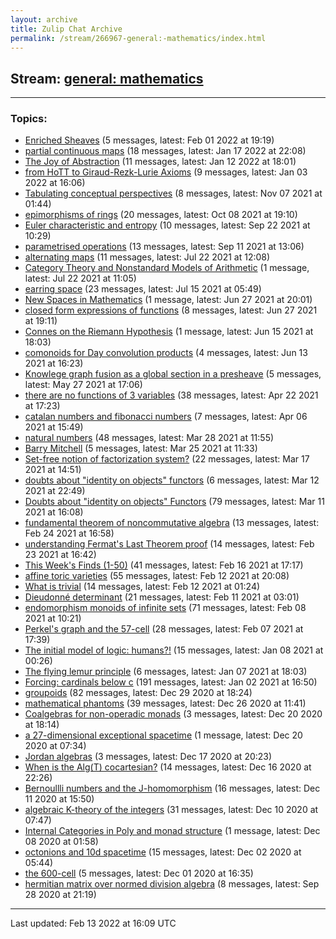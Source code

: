 ```yaml
---
layout: archive
title: Zulip Chat Archive
permalink: /stream/266967-general:-mathematics/index.html
---
```


## Stream: [general: mathematics](https://mattecapu.github.io/ct-zulip-archive/stream/266967-general:-mathematics/index.html)
---

### Topics:

* [Enriched Sheaves](topic/Enriched.20Sheaves.html) (5 messages, latest: Feb 01 2022 at 19:19)
* [partial continuous maps](topic/partial.20continuous.20maps.html) (18 messages, latest: Jan 17 2022 at 22:08)
* [The Joy of Abstraction](topic/The.20Joy.20of.20Abstraction.html) (11 messages, latest: Jan 12 2022 at 18:01)
* [from HoTT to Giraud-Rezk-Lurie Axioms](topic/from.20HoTT.20to.20Giraud-Rezk-Lurie.20Axioms.html) (9 messages, latest: Jan 03 2022 at 16:06)
* [Tabulating conceptual perspectives](topic/Tabulating.20conceptual.20perspectives.html) (8 messages, latest: Nov 07 2021 at 01:44)
* [epimorphisms of rings](topic/epimorphisms.20of.20rings.html) (20 messages, latest: Oct 08 2021 at 19:10)
* [Euler characteristic and entropy](topic/Euler.20characteristic.20and.20entropy.html) (10 messages, latest: Sep 22 2021 at 10:29)
* [parametrised operations](topic/parametrised.20operations.html) (13 messages, latest: Sep 11 2021 at 13:06)
* [alternating maps](topic/alternating.20maps.html) (11 messages, latest: Jul 22 2021 at 12:08)
* [Category Theory and Nonstandard Models of Arithmetic](topic/Category.20Theory.20and.20Nonstandard.20Models.20of.20Arithmetic.html) (1 message, latest: Jul 22 2021 at 11:05)
* [earring space](topic/earring.20space.html) (23 messages, latest: Jul 15 2021 at 05:49)
* [New Spaces in Mathematics](topic/New.20Spaces.20in.20Mathematics.html) (1 message, latest: Jun 27 2021 at 20:01)
* [closed form expressions of functions](topic/closed.20form.20expressions.20of.20functions.html) (8 messages, latest: Jun 27 2021 at 19:11)
* [Connes on the Riemann Hypothesis](topic/Connes.20on.20the.20Riemann.20Hypothesis.html) (1 message, latest: Jun 15 2021 at 18:03)
* [comonoids for Day convolution products](topic/comonoids.20for.20Day.20convolution.20products.html) (4 messages, latest: Jun 13 2021 at 16:23)
* [Knowlege graph fusion as a global section in a presheave](topic/Knowlege.20graph.20fusion.20as.20a.20global.20section.20in.20a.20presheave.html) (5 messages, latest: May 27 2021 at 17:06)
* [there are no functions of 3 variables](topic/there.20are.20no.20functions.20of.203.20variables.html) (38 messages, latest: Apr 22 2021 at 17:23)
* [catalan numbers and fibonacci numbers](topic/catalan.20numbers.20and.20fibonacci.20numbers.html) (7 messages, latest: Apr 06 2021 at 15:49)
* [natural numbers](topic/natural.20numbers.html) (48 messages, latest: Mar 28 2021 at 11:55)
* [Barry Mitchell](topic/Barry.20Mitchell.html) (5 messages, latest: Mar 25 2021 at 11:33)
* [Set-free notion of factorization system?](topic/Set-free.20notion.20of.20factorization.20system.3F.html) (22 messages, latest: Mar 17 2021 at 14:51)
* [doubts about "identity on objects" functors](topic/doubts.20about.20.22identity.20on.20objects.22.20functors.html) (6 messages, latest: Mar 12 2021 at 22:49)
* [Doubts about "identity on objects" Functors](topic/Doubts.20about.20.22identity.20on.20objects.22.20Functors.html) (79 messages, latest: Mar 11 2021 at 16:08)
* [fundamental theorem of noncommutative algebra](topic/fundamental.20theorem.20of.20noncommutative.20algebra.html) (13 messages, latest: Feb 24 2021 at 16:58)
* [understanding Fermat's Last Theorem proof](topic/understanding.20Fermat's.20Last.20Theorem.20proof.html) (14 messages, latest: Feb 23 2021 at 16:42)
* [This Week's Finds (1-50)](topic/This.20Week's.20Finds.20(1-50).html) (41 messages, latest: Feb 16 2021 at 17:17)
* [affine toric varieties](topic/affine.20toric.20varieties.html) (55 messages, latest: Feb 12 2021 at 20:08)
* [What is trivial](topic/What.20is.20trivial.html) (14 messages, latest: Feb 12 2021 at 01:24)
* [Dieudonné determinant](topic/Dieudonn.C3.A9.20determinant.html) (21 messages, latest: Feb 11 2021 at 03:01)
* [endomorphism monoids of infinite sets](topic/endomorphism.20monoids.20of.20infinite.20sets.html) (71 messages, latest: Feb 08 2021 at 10:21)
* [Perkel's graph and the 57-cell](topic/Perkel's.20graph.20and.20the.2057-cell.html) (28 messages, latest: Feb 07 2021 at 17:39)
* [The initial model of logic: humans?!](topic/The.20initial.20model.20of.20logic.3A.20humans.3F!.html) (15 messages, latest: Jan 08 2021 at 00:26)
* [The flying lemur principle](topic/The.20flying.20lemur.20principle.html) (6 messages, latest: Jan 07 2021 at 18:03)
* [Forcing: cardinals below c](topic/Forcing.3A.20cardinals.20below.20c.html) (191 messages, latest: Jan 02 2021 at 16:50)
* [groupoids](topic/groupoids.html) (82 messages, latest: Dec 29 2020 at 18:24)
* [mathematical phantoms](topic/mathematical.20phantoms.html) (39 messages, latest: Dec 26 2020 at 11:41)
* [Coalgebras for non-operadic monads](topic/Coalgebras.20for.20non-operadic.20monads.html) (3 messages, latest: Dec 20 2020 at 18:14)
* [a 27-dimensional exceptional spacetime](topic/a.2027-dimensional.20exceptional.20spacetime.html) (1 message, latest: Dec 20 2020 at 07:34)
* [Jordan algebras](topic/Jordan.20algebras.html) (3 messages, latest: Dec 17 2020 at 20:23)
* [When is the Alg(T) cocartesian?](topic/When.20is.20the.20Alg(T).20cocartesian.3F.html) (14 messages, latest: Dec 16 2020 at 22:26)
* [Bernoullli numbers and the J-homomorphism](topic/Bernoullli.20numbers.20and.20the.20J-homomorphism.html) (16 messages, latest: Dec 11 2020 at 15:50)
* [algebraic K-theory of the integers](topic/algebraic.20K-theory.20of.20the.20integers.html) (31 messages, latest: Dec 10 2020 at 07:47)
* [Internal Categories in Poly and monad structure](topic/Internal.20Categories.20in.20Poly.20and.20monad.20structure.html) (1 message, latest: Dec 08 2020 at 01:58)
* [octonions and 10d spacetime](topic/octonions.20and.2010d.20spacetime.html) (15 messages, latest: Dec 02 2020 at 05:44)
* [the 600-cell](topic/the.20600-cell.html) (5 messages, latest: Dec 01 2020 at 16:35)
* [hermitian matrix over normed division algebra](topic/hermitian.20matrix.20over.20normed.20division.20algebra.html) (8 messages, latest: Sep 28 2020 at 21:19)

<hr><p>Last updated: Feb 13 2022 at 16:09 UTC</p>